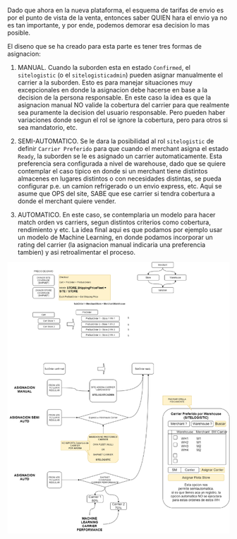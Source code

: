 Dado que ahora en la nueva plataforma, el esquema de tarifas de envio es por el punto de vista de la venta, entonces saber QUIEN hara el envio ya no es tan importante, y por ende, podemos demorar esa decision lo mas posible.

El diseno que se ha creado para esta parte es tener tres formas de asignacion:
1. MANUAL. Cuando la suborden esta en estado `Confirmed`, el `sitelogistic` (o el `sitelogisticadmin`) pueden asignar manualmente el carrier a la suborden. Esto es para manejar situaciones muy excepcionales en donde la asignacion debe hacerse en base a la decision de la persona responsable.
En este caso la idea es que la asignacion manual NO valide la cobertura del carrier para que realmente sea puramente la decision del usuario responsable. Pero pueden haber variaciones donde segun el rol se ignore la cobertura, pero para otros si sea mandatorio, etc.

2. SEMI-AUTOMATICO. Se le dara la posibilidad al rol `sitelogistic` de definir `Carrier Preferido` para que cuando el merchant asigna el estado `Ready`, la suborden se le es asignado un carrier automaticamente. Esta preferencia sera configurada a nivel de warehouse, dado que se quiere contemplar el caso tipico en donde si un merchant tiene distintos almacenes en lugares distintos o con necesidades distintas, se pueda configurar p.e. un camion refrigerado o un envio express, etc.
Aqui se asume que OPS del site, SABE que ese carrier si tendra cobertura a donde el merchant quiere vender.

3. AUTOMATICO. En este caso, se contemplaria un modelo para hacer match orden vs carriers, segun distintos criterios como cobertura, rendimiento y etc.
La idea final aqui es que podamos por ejemplo usar un modelo de Machine Learning, en donde podamos incorporar un rating del carrier (la asignacion manual indicaria una preferencia tambien) y asi retroalimentar el proceso.

![shipping selection.png](/.attachments/shipping%20selection-e3b7fa92-0158-4020-836e-4676e480490f.png)